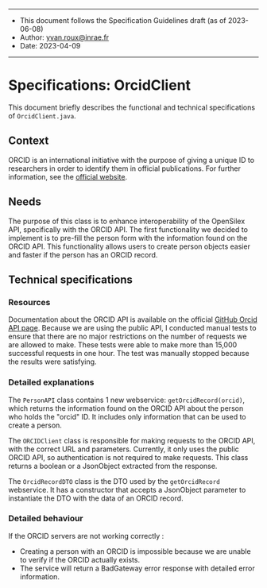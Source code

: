 ******
* This document follows the Specification Guidelines draft (as of 2023-06-08)
* Author: yvan.roux@inrae.fr
* Date: 2023-04-09
******

# Specifications: OrcidClient

This document briefly describes the functional and technical specifications of `OrcidClient.java`.

## Context

ORCID is an international initiative with the purpose of giving a unique ID to researchers in order to identify them in official publications. For further information, see the [official website](https://orcid.org).

## Needs

The purpose of this class is to enhance interoperability of the OpenSilex API, specifically with the ORCID API. The first functionality we decided to implement is to pre-fill the person form with the information found on the ORCID API. This functionality allows users to create person objects easier and faster if the person has an ORCID record.

## Technical specifications

### Resources

Documentation about the ORCID API is available on the official [GitHub Orcid API page](https://github.com/ORCID/ORCID-Source/tree/main/orcid-api-web). Because we are using the public API, I conducted manual tests to ensure that there are no major restrictions on the number of requests we are allowed to make. These tests were able to make more than 15,000 successful requests in one hour. The test was manually stopped because the results were satisfying.

### Detailed explanations

The `PersonAPI` class contains 1 new webservice: `getOrcidRecord(orcid)`, which returns the information found on the ORCID API about the person who holds the "orcid" ID. It includes only information that can be used to create a person.

The `ORCIDClient` class is responsible for making requests to the ORCID API, with the correct URL and parameters. Currently, it only uses the public ORCID API, so authentication is not required to make requests. This class returns a boolean or a JsonObject extracted from the response.

The `OrcidRecordDTO` class is the DTO used by the `getOrcidRecord` webservice. It has a constructor that accepts a JsonObject parameter to instantiate the DTO with the data of an ORCID record.

### Detailed behaviour

If the ORCID servers are not working correctly  :
- Creating a person with an ORCID is impossible because we are unable to verify if the ORCID actually exists.
- The service will return a BadGateway error response with detailed error information.